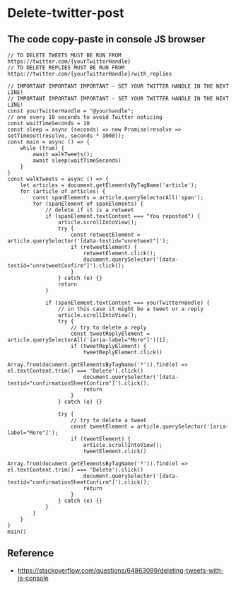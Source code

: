 # Delete-twitter-post
## The code copy-paste in console JS browser

    // TO DELETE TWEETS MUST BE RUN FROM https://twitter.com/{yourTwitterHandle}
    // TO DELETE REPLIES MUST BE RUN FROM https://twitter.com/{yourTwitterHandle}/with_replies
    
    // IMPORTANT IMPORTANT IMPORTANT - SET YOUR TWITTER HANDLE IN THE NEXT LINE!
    // IMPORTANT IMPORTANT IMPORTANT - SET YOUR TWITTER HANDLE IN THE NEXT LINE!
    const yourTwitterHandle = "@yourhandle";
    // one every 10 seconds to avoid Twitter noticing
    const waitTimeSeconds = 10
    const sleep = async (seconds) => new Promise(resolve => setTimeout(resolve, seconds * 1000));
    const main = async () => {
        while (true) {
            await walkTweets();
            await sleep(waitTimeSeconds)
        }
    }
    const walkTweets = async () => {
        let articles = document.getElementsByTagName('article');
        for (article of articles) {
            const spanElements = article.querySelectorAll('span');
            for (spanElement of spanElements) {
                // delete if it is a retweet
                if (spanElement.textContent === "You reposted") {
                    article.scrollIntoView();
                    try {
                        const retweetElement = article.querySelector('[data-testid="unretweet"]');
                        if (retweetElement) {
                            retweetElement.click();
                            document.querySelector('[data-testid="unretweetConfirm"]').click();
                        }
                    } catch (e) {}
                    return
                }
    
                if (spanElement.textContent === yourTwitterHandle) {
                    // in this case it might be a tweet or a reply
                    article.scrollIntoView();
                    try {
                        // try to delete a reply
                        const tweetReplyElement = article.querySelectorAll('[aria-label="More"]')[1];
                        if (tweetReplyElement) {
                            tweetReplyElement.click()
                            Array.from(document.getElementsByTagName('*')).find(el => el.textContent.trim() === 'Delete').click()
                            document.querySelector('[data-testid="confirmationSheetConfirm"]').click();
                            return
                        }
                    } catch (e) {}
    
                    try {
                        // try to delete a tweet
                        const tweetElement = article.querySelector('[aria-label="More"]');
                        if (tweetElement) {
                            article.scrollIntoView();
                            tweetElement.click()
                            Array.from(document.getElementsByTagName('*')).find(el => el.textContent.trim() === 'Delete').click()
                            document.querySelector('[data-testid="confirmationSheetConfirm"]').click();
                            return
                        }
                    } catch (e) {}
                }
            }
        }
    }
    main()


## Reference 
- https://stackoverflow.com/questions/64863099/deleting-tweets-with-js-console
